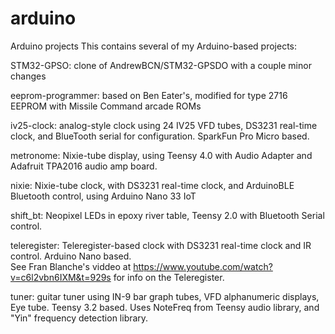 # arduino
Arduino projects
This contains several of my Arduino-based projects:

STM32-GPSO: clone of AndrewBCN/STM32-GPSDO with a couple minor changes

eeprom-programmer: based on Ben Eater's, modified for type 2716 EEPROM with Missile Command arcade ROMs

iv25-clock: analog-style clock using 24 IV25 VFD tubes, DS3231 real-time clock, and BlueTooth serial for configuration.  SparkFun Pro Micro based.

metronome: Nixie-tube display, using Teensy 4.0 with Audio Adapter and Adafruit TPA2016 audio amp board.  

nixie: Nixie-tube clock, with DS3231 real-time clock, and ArduinoBLE Bluetooth control, using Arduino Nano 33 IoT

shift_bt: Neopixel LEDs in epoxy river table, Teensy 2.0 with Bluetooth Serial control.

teleregister:  Teleregister-based clock with DS3231 real-time clock and IR control.  Arduino Nano based.  
     See Fran Blanche's viddeo at https://www.youtube.com/watch?v=c6l2vbn6IXM&t=929s for info on the Teleregister. 
     
tuner: guitar tuner using IN-9 bar graph tubes, VFD alphanumeric displays, Eye tube. Teensy 3.2 based.  Uses NoteFreq from Teensy audio library, 
     and "Yin" frequency detection library.
